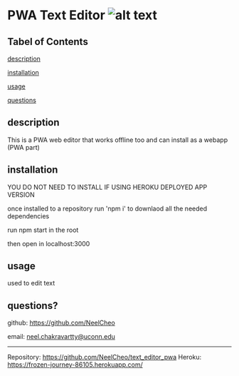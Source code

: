 # PWA Text Editor   ![alt text](https://img.shields.io/github/license/NeelCheo/ReadMe_Generator)
## Tabel of Contents

[description](#description)

[installation](#installation)

[usage](#usage)

[questions](#questions?)


## description
This is a PWA web editor that works offline too and can install as a webapp (PWA part)

## installation
YOU DO NOT NEED TO INSTALL IF USING HEROKU DEPLOYED APP VERSION

once installed to a repository run 'npm i' to downlaod all the needed dependencies

run npm start in the root

then open in localhost:3000

## usage
used to edit text 

## questions?

github: https://github.com/NeelCheo

email: neel.chakravartty@uconn.edu

-------------------------------------------

Repository: https://github.com/NeelCheo/text_editor_pwa
Heroku: https://frozen-journey-86105.herokuapp.com/